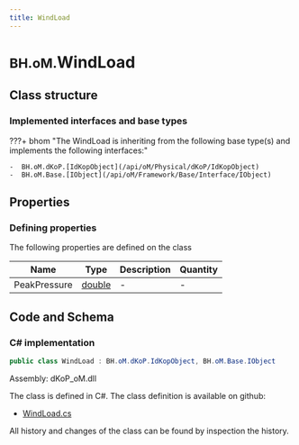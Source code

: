 ```yaml
---
title: WindLoad
---
```


# <small>BH.oM.</small>**WindLoad**



## Class structure

### Implemented interfaces and base types

???+ bhom "The WindLoad is inheriting from the following base type(s) and implements the following interfaces:"

    -  BH.oM.dKoP.[IdKopObject](/api/oM/Physical/dKoP/IdKopObject)
    -  BH.oM.Base.[IObject](/api/oM/Framework/Base/Interface/IObject)


## Properties



### Defining properties

The following properties are defined on the class

| Name             | Type             | Description      | Quantity         |
|------------------|------------------|------------------|------------------|
| PeakPressure | [double](https://learn.microsoft.com/en-us/dotnet/api/System.Double?view=netstandard-2.0) | - | - |


## Code and Schema

### C# implementation

``` C# title="C#"
public class WindLoad : BH.oM.dKoP.IdKopObject, BH.oM.Base.IObject
```

Assembly: dKoP_oM.dll

The class is defined in C#. The class definition is available on github:

- [WindLoad.cs](https://github.com/BHoM/dKoP_Toolkit/blob/develop/dKoP_oM/Perfomance\Loading\WindLoad.cs)

All history and changes of the class can be found by inspection the history.
